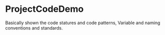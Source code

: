 # ProjectCodeDemo
Basically shown the code statures and code patterns, Variable and naming conventions and standards.

